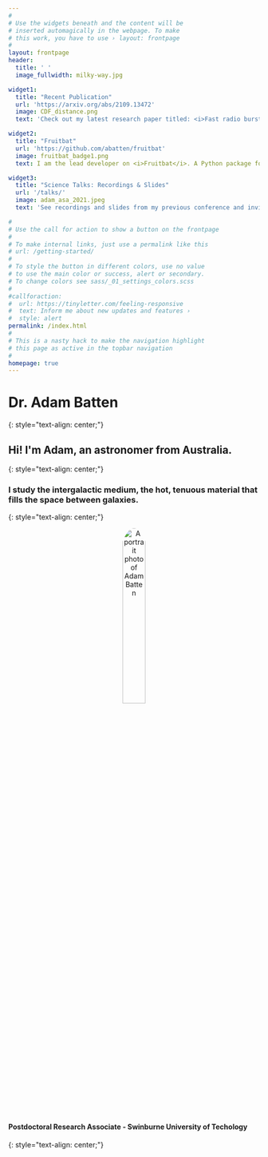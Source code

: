 ```yaml
---
#
# Use the widgets beneath and the content will be
# inserted automagically in the webpage. To make
# this work, you have to use › layout: frontpage
#
layout: frontpage
header:
  title: ' ' 
  image_fullwidth: milky-way.jpg

widget1:
  title: "Recent Publication"
  url: 'https://arxiv.org/abs/2109.13472'
  image: CDF_distance.png
  text: 'Check out my latest research paper titled: <i>Fast radio bursts as probes of feedback from active galactic nuclei</i>'

widget2:
  title: "Fruitbat"
  url: 'https://github.com/abatten/fruitbat'
  image: fruitbat_badge1.png
  text: I am the lead developer on <i>Fruitbat</i>. A Python package for estimating redshifts for Fast Radio bursts.

widget3:
  title: "Science Talks: Recordings & Slides"
  url: '/talks/'
  image: adam_asa_2021.jpeg
  text: 'See recordings and slides from my previous conference and invited talks'

#
# Use the call for action to show a button on the frontpage
#
# To make internal links, just use a permalink like this
# url: /getting-started/
#
# To style the button in different colors, use no value
# to use the main color or success, alert or secondary.
# To change colors see sass/_01_settings_colors.scss
#
#callforaction:
#  url: https://tinyletter.com/feeling-responsive
#  text: Inform me about new updates and features ›
#  style: alert
permalink: /index.html
#
# This is a nasty hack to make the navigation highlight
# this page as active in the topbar navigation
#
homepage: true
---
```


# Dr. Adam Batten
{: style="text-align: center;"}

## Hi! I'm Adam, an astronomer from Australia. 
{: style="text-align: center;"}

### I study the intergalactic medium, the hot, tenuous material that fills the space between galaxies. 
{: style="text-align: center;"}


<div style="text-align: center;">
<img class="t60" src="{{ site.urlimg }}avatar_2.jpg" alt="A portrait photo of Adam Batten" height="30%" width="30%" style="border-radius: 50%">
</div>

#### Postdoctoral Research Associate - Swinburne University of Techology
{: style="text-align: center;"}

<!---<div id="videoModal" class="reveal-modal large" data-reveal="">
  <div class="flex-video widescreen vimeo" style="display: block;">
    <iframe width="1280" height="720" src="https://www.youtube.com/embed/3b5zCFSmVvU" frameborder="0" allowfullscreen></iframe>
  </div>
  <a class="close-reveal-modal">&#215;</a>
</div>-->
